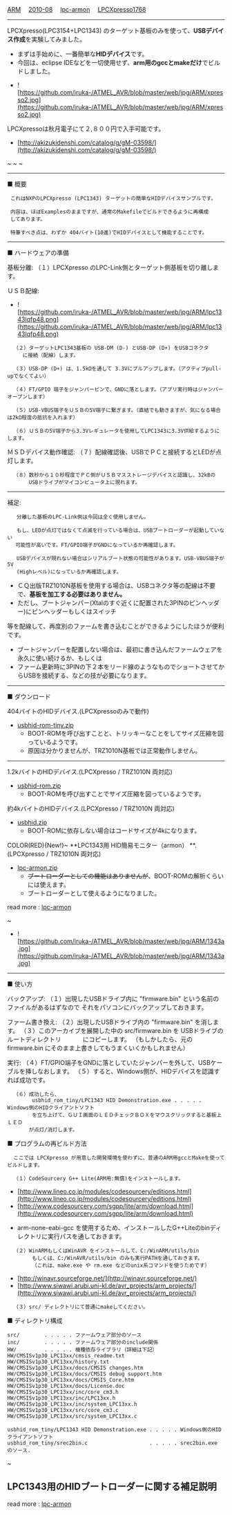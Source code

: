 ﻿[ARM](ARM.md) 　[2010-08](2010-08.md) 　[lpc-armon](lpc-armon.md) 　[LPCXpresso1768](LPCXpresso1768.md) 

- - - -

LPCXpresso(LPC3154+LPC1343) のターゲット基板のみを使って、**USBデバイス作成**を実験してみました。

- まずは手始めに、一番簡単な**HIDデバイス**です。
- 今回は、eclipse IDEなどを一切使用せず、**arm用のgccとmakeだけ**でビルドしました。

<!-- dummy comment line for breaking list -->


- ![https://github.com/iruka-/ATMEL_AVR/blob/master/web/jpg/ARM/xpresso2.jpg](https://github.com/iruka-/ATMEL_AVR/blob/master/web/jpg/ARM/xpresso2.jpg) 

<!-- dummy comment line for breaking list -->

LPCXpressoは秋月電子にて２,８００円で入手可能です。
- [http://akizukidenshi.com/catalog/g/gM-03598/](http://akizukidenshi.com/catalog/g/gM-03598/) 

<!-- dummy comment line for breaking list -->


~
~
~

- - - -

■ 概要

	 これはNXPのLPCXpresso (LPC1343) ターゲットの簡単なHIDデバイスサンプルです。

	 内容は、ほぼExamplesのままですが、通常のMakefileでビルドできるように再構成
	 してあります。

	 特筆すべき点は、わずか 404バイト(10進)でHIDデバイスとして機能することです。

- - - -

■ ハードウェアの準備



基板分離:
	  （１）LPCXpresso のLPC-Link側とターゲット側基板を切り離します。

ＵＳＢ配線:

- ![https://github.com/iruka-/ATMEL_AVR/blob/master/web/jpg/ARM/lpc1343lqfp48.png](https://github.com/iruka-/ATMEL_AVR/blob/master/web/jpg/ARM/lpc1343lqfp48.png) 

<!-- dummy comment line for breaking list -->

	  （２）ターゲットLPC1343基板の USB-DM (D-) とUSB-DP (D+) をUSBコネクタ
		 に接続（配線）します。
	
	  （３）USB-DP (D+) は、1.5kΩを通して 3.3Vにプルアップします。（アクティブpull-upでなくてよい）
	
	  （４）FT/GPIO 端子をジャンパーピンで、GNDに落とします。（アプリ実行時はジャンパーオープンします）
	
	  （５）USB-VBUS端子をＵＳＢの5V端子に繋ぎます。（直結でも動きますが、気になる場合は2kΩ程度の抵抗を入れます）
	
	  （６）ＵＳＢの5V端子から3.3Vレギュレータを使用してLPC1343に3.3V供給するようにします。

ＭＳＤデバイス動作確認:
	  （７）配線確認後、USBでＰＣと接続するとLEDが点灯します。

	  （８）数秒から１０秒程度でＰＣ側がＵＳＢマスストレージデバイスと認識し、32kBの
	 　　　 USBドライブがマイコンピュータ上に現れます。

- - - -
補足:

	   分離した基板のLPC-Link側は今回は全く使用しません。

	   もし、LEDが点灯ではなくて点滅を行っている場合は、USBブートローダーが起動していない
	 　可能性が高いです。FT/GPIO端子がGNDになっているか再確認します。

	   USBデバイスが現れない場合はシリアルブート状態の可能性があります。USB-VBUS端子が5V
	   (Highレベル)になっているか再確認します。

- ＣＱ出版TRZ1010N基板を使用する場合は、USBコネクタ等の配線は不要で、**基板を加工する必要はありません。**
- ただし、ブートジャンパー(Xtalのすぐ近くに配置された3PINのピンヘッダー)にピンヘッダーもしくはスイッチ

<!-- dummy comment line for breaking list -->
等を配線して、再度別のファームを書き込むことができるようにしたほうが便利です。
- ブートジャンパーを配置しない場合は、最初に書き込んだファームウェアを永久に使い続けるか、もしくは
- ファーム更新時に3PINの下２本をリード線のようなものでショートさせてからUSBを接続する、などの技が必要になります。

<!-- dummy comment line for breaking list -->




- - - -


■ ダウンロード

404バイトのHIDデバイス.(LPCXpressoのみで動作)
- [usbhid-rom-tiny.zip](https://github.com/iruka-/ATMEL_AVR/blob/master/web/upload/LPC/usbhid-rom-tiny.zip) 
    - BOOT-ROMを呼び出すことと、トリッキーなことをしてサイズ圧縮を図っているようです。
    - 原因は分かりませんが、TRZ1010N基板では正常動作しません。

<!-- dummy comment line for breaking list -->

- - - -

1.2kバイトのHIDデバイス.(LPCXpresso / TRZ1010N 両対応)
- [usbhid-rom.zip](https://github.com/iruka-/ATMEL_AVR/blob/master/web/upload/LPC/usbhid-rom.zip) 
    - BOOT-ROMを呼び出すことでサイズ圧縮を図っているようです。

<!-- dummy comment line for breaking list -->


約4kバイトのHIDデバイス.(LPCXpresso / TRZ1010N 両対応)
- [usbhid.zip](https://github.com/iruka-/ATMEL_AVR/blob/master/web/upload/LPC/usbhid.zip) 
    - BOOT-ROMに依存しない場合はコードサイズが4kになります。

<!-- dummy comment line for breaking list -->

COLOR(RED){New!}~
**LPC1343用 HID簡易モニター（armon） **.(LPCXpresso / TRZ1010N 両対応)
- [lpc-armon.zip](https://github.com/iruka-/ATMEL_AVR/blob/master/web/upload/LPC/lpc-armon.zip) 
    - ~~ブートローダーとしての機能はありませんが~~、BOOT-ROMの解析くらいには使えます。
    - ブートローダーとして使えるようになりました。

<!-- dummy comment line for breaking list -->

read more : [lpc-armon](lpc-armon.md) 

~

- ![https://github.com/iruka-/ATMEL_AVR/blob/master/web/jpg/ARM/1343a.jpg](https://github.com/iruka-/ATMEL_AVR/blob/master/web/jpg/ARM/1343a.jpg) 

<!-- dummy comment line for breaking list -->

- - - -

■ 使い方

バックアップ:
	  （１）出現したUSBドライブ内に "firmware.bin" という名前のファイルがあるはずなので
	        それをパソコンにバックアップしておきます。

ファーム書き換え:
	  （２）出現したUSBドライブ内の "firmware.bin" を消します。
	  （３）このアーカイブを展開した中の src/firmware.bin を USBドライブのルートディレクトリ
	 　　　 にコピーします。 
	      （もしかしたら、元のfirmware.bin にそのまま上書きしてもうまくいくかもしれません）

実行:
	  （４）FT/GPIO端子をGNDに落としていたジャンパーを外して、USBケーブルを挿しなおします。
	  （５）すると、Windows側が、HIDデバイスを認識すれば成功です。

	  （６）成功したら、
	        usbhid_rom_tiny/LPC1343 HID Demonstration.exe . . . . . Windows側のHIDクライアントソフト
	        を立ち上げて、ＧＵＩ画面のＬＥＤチェックＢＯＸをマウスクリックすると基板上ＬＥＤ
	 　　　 が点灯/消灯します。


■ プログラムの再ビルド方法

	  ここでは LPCXpresso が用意した開発環境を使わずに、普通のARM用gccとMakeを使ってビルドします。

	  （１）CodeSourcery G++ Lite(ARM用:無償)をインストールします。
- [http://www.lineo.co.jp/modules/codesourcery/editions.html](http://www.lineo.co.jp/modules/codesourcery/editions.html) 
- [http://www.codesourcery.com/sgpp/lite/arm/download.html](http://www.codesourcery.com/sgpp/lite/arm/download.html) 

<!-- dummy comment line for breaking list -->

- arm-none-eabi-gcc を使用するため、インストールしたG++Liteのbinディレクトリに実行パスを通しておきます。

<!-- dummy comment line for breaking list -->

	  （２）WinARMもしくはWinAVR をインストールして、C:/WinARM/utils/bin 
	        もしくは、C:/WinAVR/utils/bin のみも実行PATHを通しておきます。
	        （これは、make.exe や rm.exe などのunix系コマンドを使うためです）

- [http://winavr.sourceforge.net/](http://winavr.sourceforge.net/) 
- [http://www.siwawi.arubi.uni-kl.de/avr_projects/arm_projects/](http://www.siwawi.arubi.uni-kl.de/avr_projects/arm_projects/) 

<!-- dummy comment line for breaking list -->


	  （３）src/ ディレクトリにて普通にmakeしてください。


■ ディレクトリ構成

	src/		. . . . . ファームウェア部分のソース
	inc/		. . . . . ファームウェア部分のinclude関係
	HW/		    . . . . . 機種依存ライブラリ（詳細は下記）
	HW/CMSISv1p30_LPC13xx/cmsis_readme.txt
	HW/CMSISv1p30_LPC13xx/history.txt
	HW/CMSISv1p30_LPC13xx/docs/CMSIS changes.htm
	HW/CMSISv1p30_LPC13xx/docs/CMSIS debug support.htm
	HW/CMSISv1p30_LPC13xx/docs/CMSIS_Core.htm
	HW/CMSISv1p30_LPC13xx/docs/License.doc
	HW/CMSISv1p30_LPC13xx/inc/core_cm3.h
	HW/CMSISv1p30_LPC13xx/inc/LPC13xx.h
	HW/CMSISv1p30_LPC13xx/inc/system_LPC13xx.h
	HW/CMSISv1p30_LPC13xx/src/core_cm3.c
	HW/CMSISv1p30_LPC13xx/src/system_LPC13xx.c
	
	usbhid_rom_tiny/LPC1343 HID Demonstration.exe . . . . . Windows側のHIDクライアントソフト
	usbhid_rom_tiny/srec2bin.c                    . . . . . srec2bin.exe のソース.

~
## LPC1343用のHIDブートローダーに関する補足説明

read more : [lpc-armon](lpc-armon.md) 

